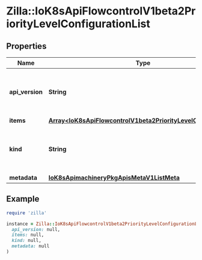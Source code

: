 # Zilla::IoK8sApiFlowcontrolV1beta2PriorityLevelConfigurationList

## Properties

| Name | Type | Description | Notes |
| ---- | ---- | ----------- | ----- |
| **api_version** | **String** | APIVersion defines the versioned schema of this representation of an object. Servers should convert recognized schemas to the latest internal value, and may reject unrecognized values. More info: https://git.k8s.io/community/contributors/devel/sig-architecture/api-conventions.md#resources | [optional] |
| **items** | [**Array&lt;IoK8sApiFlowcontrolV1beta2PriorityLevelConfiguration&gt;**](IoK8sApiFlowcontrolV1beta2PriorityLevelConfiguration.md) | &#x60;items&#x60; is a list of request-priorities. |  |
| **kind** | **String** | Kind is a string value representing the REST resource this object represents. Servers may infer this from the endpoint the client submits requests to. Cannot be updated. In CamelCase. More info: https://git.k8s.io/community/contributors/devel/sig-architecture/api-conventions.md#types-kinds | [optional] |
| **metadata** | [**IoK8sApimachineryPkgApisMetaV1ListMeta**](IoK8sApimachineryPkgApisMetaV1ListMeta.md) |  | [optional] |

## Example

```ruby
require 'zilla'

instance = Zilla::IoK8sApiFlowcontrolV1beta2PriorityLevelConfigurationList.new(
  api_version: null,
  items: null,
  kind: null,
  metadata: null
)
```


